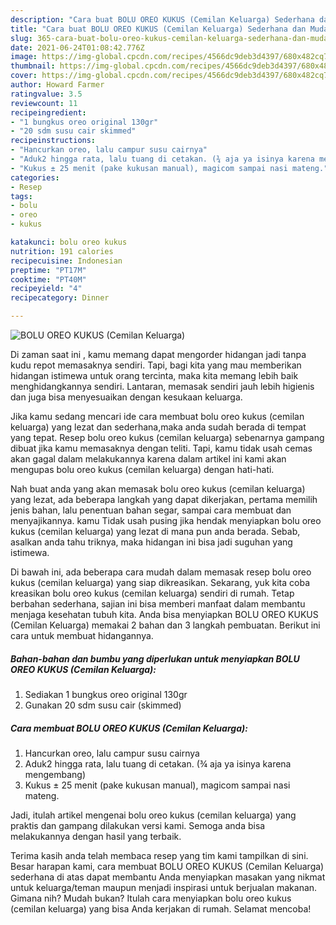 ```yaml
---
description: "Cara buat BOLU OREO KUKUS (Cemilan Keluarga) Sederhana dan Mudah Dibuat"
title: "Cara buat BOLU OREO KUKUS (Cemilan Keluarga) Sederhana dan Mudah Dibuat"
slug: 365-cara-buat-bolu-oreo-kukus-cemilan-keluarga-sederhana-dan-mudah-dibuat
date: 2021-06-24T01:08:42.776Z
image: https://img-global.cpcdn.com/recipes/4566dc9deb3d4397/680x482cq70/bolu-oreo-kukus-cemilan-keluarga-foto-resep-utama.jpg
thumbnail: https://img-global.cpcdn.com/recipes/4566dc9deb3d4397/680x482cq70/bolu-oreo-kukus-cemilan-keluarga-foto-resep-utama.jpg
cover: https://img-global.cpcdn.com/recipes/4566dc9deb3d4397/680x482cq70/bolu-oreo-kukus-cemilan-keluarga-foto-resep-utama.jpg
author: Howard Farmer
ratingvalue: 3.5
reviewcount: 11
recipeingredient:
- "1 bungkus oreo original 130gr"
- "20 sdm susu cair skimmed"
recipeinstructions:
- "Hancurkan oreo, lalu campur susu cairnya"
- "Aduk2 hingga rata, lalu tuang di cetakan. (¾ aja ya isinya karena mengembang)"
- "Kukus ± 25 menit (pake kukusan manual), magicom sampai nasi mateng."
categories:
- Resep
tags:
- bolu
- oreo
- kukus

katakunci: bolu oreo kukus 
nutrition: 191 calories
recipecuisine: Indonesian
preptime: "PT17M"
cooktime: "PT40M"
recipeyield: "4"
recipecategory: Dinner

---
```



![BOLU OREO KUKUS (Cemilan Keluarga)](https://img-global.cpcdn.com/recipes/4566dc9deb3d4397/680x482cq70/bolu-oreo-kukus-cemilan-keluarga-foto-resep-utama.jpg)

Di zaman  saat ini , kamu memang dapat mengorder hidangan jadi tanpa kudu repot memasaknya sendiri. Tapi, bagi kita yang mau memberikan hidangan istimewa untuk orang tercinta, maka kita memang lebih baik menghidangkannya sendiri. Lantaran, memasak sendiri jauh lebih higienis dan juga bisa menyesuaikan dengan kesukaan keluarga.

Jika kamu sedang mencari ide cara membuat bolu oreo kukus (cemilan keluarga) yang lezat dan sederhana,maka anda sudah berada di tempat yang tepat. Resep bolu oreo kukus (cemilan keluarga)  sebenarnya gampang dibuat jika kamu memasaknya dengan teliti. Tapi, kamu tidak usah cemas akan gagal dalam melakukannya 
karena dalam artikel ini kami akan mengupas bolu oreo kukus (cemilan keluarga) dengan hati-hati.  



Nah buat anda yang akan memasak bolu oreo kukus (cemilan keluarga) yang lezat, ada beberapa langkah yang dapat dikerjakan, pertama memilih jenis bahan, lalu penentuan bahan segar, sampai cara membuat dan menyajikannya. kamu Tidak usah pusing jika hendak menyiapkan bolu oreo kukus (cemilan keluarga) yang lezat di mana pun anda berada. Sebab, asalkan anda  tahu triknya, maka hidangan ini bisa jadi suguhan yang istimewa.

Di bawah ini, ada beberapa cara mudah dalam memasak resep bolu oreo kukus (cemilan keluarga) yang siap dikreasikan. Sekarang, yuk kita coba kreasikan bolu oreo kukus (cemilan keluarga) sendiri di rumah. Tetap berbahan sederhana, sajian ini bisa memberi manfaat dalam membantu menjaga kesehatan tubuh kita. Anda bisa menyiapkan BOLU OREO KUKUS (Cemilan Keluarga) memakai 2 bahan dan 3 langkah pembuatan. Berikut ini cara untuk membuat hidangannya.

<!--inarticleads1-->

##### Bahan-bahan dan bumbu yang diperlukan untuk menyiapkan BOLU OREO KUKUS (Cemilan Keluarga):

1. Sediakan 1 bungkus oreo original 130gr
1. Gunakan 20 sdm susu cair (skimmed)




<!--inarticleads2-->

##### Cara membuat BOLU OREO KUKUS (Cemilan Keluarga):

1. Hancurkan oreo, lalu campur susu cairnya
1. Aduk2 hingga rata, lalu tuang di cetakan. (¾ aja ya isinya karena mengembang)
1. Kukus ± 25 menit (pake kukusan manual), magicom sampai nasi mateng.




Jadi, itulah artikel mengenai  bolu oreo kukus (cemilan keluarga)  yang praktis dan gampang dilakukan versi kami. Semoga anda bisa melakukannya dengan hasil yang terbaik. 

Terima kasih anda telah membaca resep yang tim kami tampilkan di sini. Besar harapan kami, cara membuat  BOLU OREO KUKUS (Cemilan Keluarga) sederhana di atas dapat membantu Anda menyiapkan masakan yang nikmat untuk keluarga/teman maupun menjadi inspirasi untuk berjualan makanan. Gimana nih? Mudah bukan? Itulah cara menyiapkan bolu oreo kukus (cemilan keluarga) yang bisa Anda kerjakan di rumah. Selamat mencoba!

